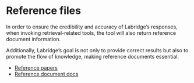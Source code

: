 # Reference files

In order to ensure the credibility and accuracy of Labridge’s responses, when invoking retrieval-related tools, 
the tool will also return reference document information. 

Additionally, Labridge’s goal is not only to provide correct results but also to promote the flow of knowledge, 
making reference documents essential.

- [Reference papers](./paper_reference.md)
- [Reference document docs](./instrument_reference.md)
